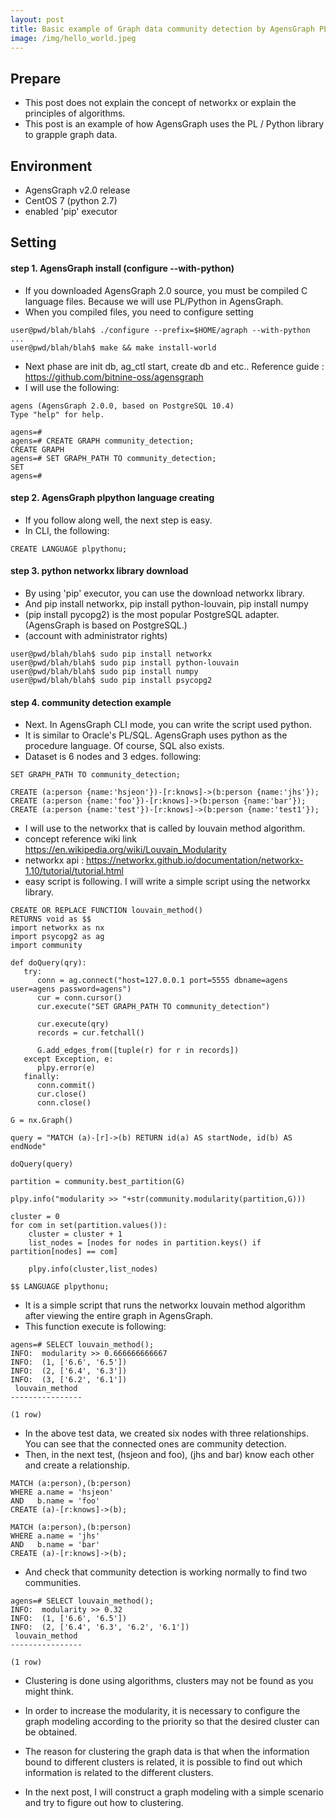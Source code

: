 ```yaml
---
layout: post
title: Basic example of Graph data community detection by AgensGraph PL/Python. 1 to 2
image: /img/hello_world.jpeg
---
```

## Prepare
- This post does not explain the concept of networkx or explain the principles of algorithms.
- This post is an example of how AgensGraph uses the PL / Python library to grapple graph data.

## Environment
- AgensGraph v2.0 release
- CentOS 7 (python 2.7)
- enabled 'pip' executor

## Setting
#### step 1. AgensGraph install (configure --with-python)
- If you downloaded AgensGraph 2.0 source, you must be compiled C language files. Because we will use PL/Python in AgensGraph.
- When you compiled files, you need to configure setting 

````
user@pwd/blah/blah$ ./configure --prefix=$HOME/agraph --with-python
...
user@pwd/blah/blah$ make && make install-world
````
- Next phase are init db, ag_ctl start, create db and etc.. Reference guide : <https://github.com/bitnine-oss/agensgraph>
- I will use the following:
````
agens (AgensGraph 2.0.0, based on PostgreSQL 10.4)
Type "help" for help.

agens=#
agens=# CREATE GRAPH community_detection;
CREATE GRAPH
agens=# SET GRAPH_PATH TO community_detection;
SET
agens=#
````
#### step 2. AgensGraph plpython language creating
- If you follow along well, the next step is easy.
- In CLI, the following:

````
CREATE LANGUAGE plpythonu;
````

#### step 3. python networkx library download
- By using 'pip' executor, you can use the download networkx library.
- And pip install networkx, pip install python-louvain, pip install numpy
- (pip install pycopg2) is the most popular PostgreSQL adapter. (AgensGraph is based on PostgreSQL.)
- (account with administrator rights)
````
user@pwd/blah/blah$ sudo pip install networkx
user@pwd/blah/blah$ sudo pip install python-louvain
user@pwd/blah/blah$ sudo pip install numpy
user@pwd/blah/blah$ sudo pip install psycopg2
````

#### step 4. community detection example
- Next. In AgensGraph CLI mode, you can write the script used python.
- It is similar to Oracle's PL/SQL. AgensGraph uses python as the procedure language. Of course, SQL also exists.
- Dataset is 6 nodes and 3 edges. following:
````
SET GRAPH_PATH TO community_detection;

CREATE (a:person {name:'hsjeon'})-[r:knows]->(b:person {name:'jhs'});
CREATE (a:person {name:'foo'})-[r:knows]->(b:person {name:'bar'});
CREATE (a:person {name:'test'})-[r:knows]->(b:person {name:'test1'});
````
- I will use to the networkx that is called by louvain method algorithm. 
- concept reference wiki link <https://en.wikipedia.org/wiki/Louvain_Modularity>
- networkx api : <https://networkx.github.io/documentation/networkx-1.10/tutorial/tutorial.html>
- easy script is following. I will write a simple script using the networkx library.

````
CREATE OR REPLACE FUNCTION louvain_method()
RETURNS void as $$
import networkx as nx
import psycopg2 as ag
import community

def doQuery(qry):
   try:
      conn = ag.connect("host=127.0.0.1 port=5555 dbname=agens user=agens password=agens")
      cur = conn.cursor()
      cur.execute("SET GRAPH_PATH TO community_detection")

      cur.execute(qry)
      records = cur.fetchall()

      G.add_edges_from([tuple(r) for r in records])
   except Exception, e:
      plpy.error(e)
   finally:
      conn.commit()
      cur.close()
      conn.close()

G = nx.Graph()

query = "MATCH (a)-[r]->(b) RETURN id(a) AS startNode, id(b) AS endNode"

doQuery(query)

partition = community.best_partition(G)

plpy.info("modularity >> "+str(community.modularity(partition,G)))

cluster = 0
for com in set(partition.values()):
    cluster = cluster + 1
    list_nodes = [nodes for nodes in partition.keys() if partition[nodes] == com]
    
    plpy.info(cluster,list_nodes)

$$ LANGUAGE plpythonu;
````

- It is a simple script that runs the networkx louvain method algorithm after viewing the entire graph in AgensGraph.
- This function execute is following:
````
agens=# SELECT louvain_method();
INFO:  modularity >> 0.666666666667
INFO:  (1, ['6.6', '6.5'])
INFO:  (2, ['6.4', '6.3'])
INFO:  (3, ['6.2', '6.1'])
 louvain_method
----------------

(1 row)
````
- In the above test data, we created six nodes with three relationships. You can see that the connected ones are community detection.
- Then, in the next test, (hsjeon and foo), (jhs and bar) know each other and create a relationship.
````
MATCH (a:person),(b:person)
WHERE a.name = 'hsjeon'
AND   b.name = 'foo'
CREATE (a)-[r:knows]->(b);

MATCH (a:person),(b:person)
WHERE a.name = 'jhs'
AND   b.name = 'bar'
CREATE (a)-[r:knows]->(b);
````
- And check that community detection is working normally to find two communities.
````
agens=# SELECT louvain_method();
INFO:  modularity >> 0.32
INFO:  (1, ['6.6', '6.5'])
INFO:  (2, ['6.4', '6.3', '6.2', '6.1'])
 louvain_method
----------------

(1 row)
````
- Clustering is done using algorithms, clusters may not be found as you might think.
- In order to increase the modularity, it is necessary to configure the graph modeling according to the priority so that the desired cluster can be obtained.
- The reason for clustering the graph data is that when the information bound to different clusters is related, it is possible to find out which information is related to the different clusters.

- In the next post, I will construct a graph modeling with a simple scenario and try to figure out how to clustering.
